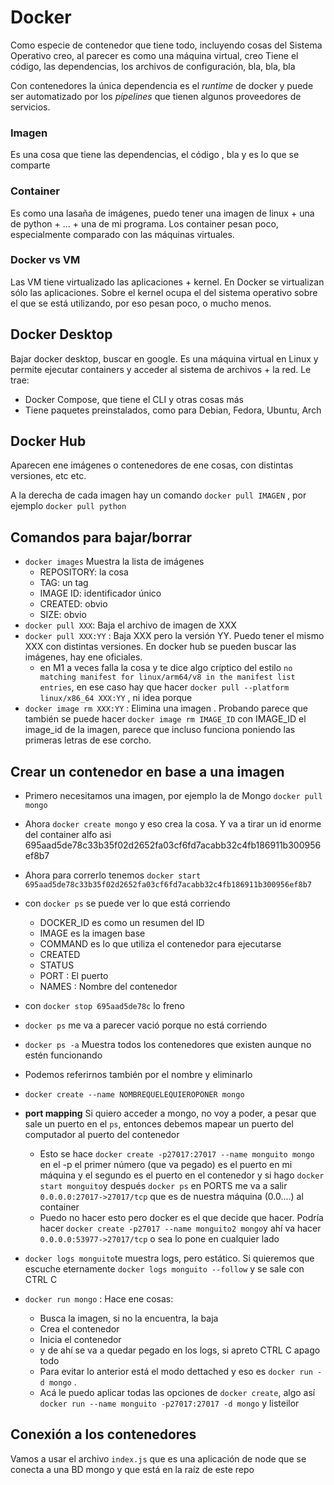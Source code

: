 # Docker
Como especie de contenedor que tiene todo, incluyendo cosas del Sistema Operativo creo, al parecer es como una máquina virtual, creo
Tiene el código, las dependencias, los archivos de configuración, bla, bla, bla

Con contenedores la única dependencia es el *runtime* de docker y puede ser automatizado por los *pipelines* que tienen algunos proveedores de servicios.

### Imagen
Es una cosa que tiene las dependencias, el código , bla y es lo que se comparte

### Container
Es como una lasaña de imágenes, puedo tener una imagen de linux + una de python + ... + una de mi programa. Los container pesan poco, especialmente comparado con las máquinas virtuales.

### Docker vs VM
Las VM tiene virtualizado las aplicaciones + kernel. En Docker se virtualizan sólo las aplicaciones. Sobre el kernel ocupa el del sistema operativo sobre el que se está utilizando, por eso pesan poco, o mucho menos.

## Docker Desktop
Bajar docker desktop, buscar en google. Es una máquina virtual en Linux y permite ejecutar containers y acceder al sistema de archivos + la red. Le trae:

* Docker Compose, que tiene el CLI y otras cosas más
* Tiene paquetes preinstalados, como para Debian, Fedora, Ubuntu, Arch

## Docker Hub
Aparecen ene imágenes o contenedores de ene cosas, con distintas versiones, etc etc.

A la derecha de cada imagen hay un comando
`docker pull IMAGEN` , por ejemplo `docker pull python`

## Comandos para bajar/borrar

* `docker images`
Muestra la lista de imágenes
    * REPOSITORY: la cosa
    * TAG: un tag
    * IMAGE ID: identificador único
    * CREATED: obvio
    * SIZE: obvio
* `docker pull XXX`: Baja el archivo de imagen de XXX
* `docker pull XXX:YY` : Baja XXX pero la versión YY. Puedo tener el mismo XXX con distintas versiones. En docker hub se pueden buscar las imágenes, hay ene oficiales.
    * en M1 a veces falla la cosa y te dice algo críptico del estilo `no matching manifest for linux/arm64/v8 in the manifest list entries`, en ese caso hay que hacer `docker pull --platform linux/x86_64 XXX:YY` , ni idea porque
* `docker image rm XXX:YY` : Elimina una imagen . Probando parece que también se puede hacer `docker image rm IMAGE_ID` con IMAGE_ID el image_id de la imagen, parece que incluso funciona poniendo las primeras letras de ese corcho.

## Crear un contenedor en base a una imagen
* Primero necesitamos una imagen, por ejemplo la de Mongo
`docker pull mongo`

* Ahora `docker create mongo` y eso crea la cosa. Y va a tirar un id enorme del container alfo asi 695aad5de78c33b35f02d2652fa03cf6fd7acabb32c4fb186911b300956ef8b7
* Ahora para correrlo tenemos `docker start 695aad5de78c33b35f02d2652fa03cf6fd7acabb32c4fb186911b300956ef8b7
`
* con `docker ps` se puede ver lo que está corriendo
    * DOCKER_ID es como un resumen del ID
    * IMAGE es la imagen base
    * COMMAND es lo que utiliza el contenedor para ejecutarse
    * CREATED
    * STATUS 
    * PORT : El puerto
    * NAMES : Nombre del contenedor
* con `docker stop 695aad5de78c` lo freno
* `docker ps` me va a parecer vació porque no está corriendo
* `docker ps -a` Muestra todos los contenedores que existen aunque no estén funcionando
* Podemos referirnos también por el nombre y eliminarlo
* `docker create --name NOMBREQUELEQUIEROPONER mongo` 
* **port mapping** Si quiero acceder a mongo, no voy a poder, a pesar que sale un puerto en el `ps`, entonces debemos mapear un puerto del computador al puerto del contenedor
    * Esto se hace `docker create -p27017:27017 --name monguito mongo` en el -p el primer número (que va pegado) es el puerto en mi máquina y el segundo es el puerto en el contenedor y si hago `docker start monguito`y después `docker ps` en PORTS me va a salir `0.0.0.0:27017->27017/tcp` que es de nuestra máquina (0.0....) al container
    * Puedo no hacer esto pero docker es el que decide que hacer. Podría hacer `docker create -p27017 --name monguito2 mongo`y ahí va hacer `0.0.0.0:53977->27017/tcp` o sea lo pone en cualquier lado
* `docker logs monguito`te muestra logs, pero estático. Si quieremos que escuche eternamente `docker logs monguito --follow` y se sale con CTRL C
* `docker run mongo` : Hace ene cosas:
    * Busca la imagen, si no la encuentra, la baja
    * Crea el contenedor
    * Inicia el contenedor
    * y de ahí se va a quedar pegado en los logs, si apreto CTRL C apago todo
    * Para evitar lo anterior está el modo dettached y eso es `docker run -d mongo` .
    * Acá le puedo aplicar todas las opciones de `docker create`, algo así `docker run --name monguito -p27017:27017 -d mongo` y listeilor

## Conexión a los contenedores
Vamos a usar el archivo `index.js` que es una aplicación de node que se conecta a una BD mongo y que está en la raíz de este repo












